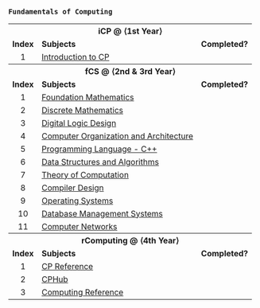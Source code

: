 ### `Fundamentals of Computing`

<table>
<tbody>
  <tr>
    <th colspan="3">iCP @ ⟨1st Year⟩</th>
  </tr>
  <tr>
      <td align="center"><b>Index</b></td>
      <td><b>Subjects</b></td>
      <td align="center"><b>Completed?</b></td>
  </tr>
  <tr>
    <td align="center">1</td>
    <td><a href="https://usaco.guide/" target="_blank" rel="noopener noreferrer">Introduction to CP</a></td>
    <td align="center"></td>
  </tr>
    <tr></tr>
  <tr>
    <th colspan="3">fCS @ ⟨2nd &amp; 3rd Year⟩</th>
  </tr>
  <tr>
      <td align="center"><b>Index</b></td>
      <td><b>Subjects</b></td>
      <td align="center"><b>Completed?</b></td>
  </tr>
  <tr>
    <td align="center">1</td>
    <td><a href="https://www.vitalsource.com/products/foundation-maths-anthony-croft-robert-davison-v9781292289731" target="_blank" rel="noopener noreferrer">Foundation Mathematics</a></td>
    <td align="center"></td>
  </tr>
  <tr>
    <td align="center">2</td>
    <td><a href="https://www.vitalsource.com/products/mathematics-a-discrete-introduction-edward-a-scheinerman-v9781285402062" target="_blank" rel="noopener noreferrer">Discrete Mathematics</a></td>
    <td align="center"></td>
  </tr>
  <tr>
    <td align="center">3</td>
    <td><a href="https://www.vitalsource.com/products/digital-logic-design-holdsworth-brian-woods-v9780750645829" target="_blank" rel="noopener noreferrer">Digital Logic Design</a></td>
    <td align="center"></td>
  </tr>
  <tr>
    <td align="center">4</td>
    <td><a href="https://www.vitalsource.com/products/computer-organization-ghosh-v9789353164294" target="_blank" rel="noopener noreferrer">Computer Organization and Architecture</a></td>
    <td align="center"></td>
  </tr>
  <tr>
    <td align="center">5</td>
    <td><a href="https://www.vitalsource.com/products/introduction-to-c-george-s-tselikis-v9781000635744" target="_blank" rel="noopener noreferrer">Programming Language - C++</a></td>
    <td align="center"></td>
  </tr>
  <tr>
    <td align="center">6</td>
    <td><a href="https://india.oup.com/product/design-and-analysis-of-algorithms-9780198093695" target="_blank" rel="noopener noreferrer">Data Structures and Algorithms</a></td>
    <td align="center"></td>
  </tr>
  <tr>
    <td align="center">7</td>
    <td><a href="https://www.vitalsource.com/products/introduction-to-the-theory-of-computation-michael-sipser-v9781285401065" target="_blank" rel="noopener noreferrer">Theory of Computation</a></td>
    <td align="center"></td>
  </tr>
  <tr>
    <td align="center">8</td>
    <td><a href="https://www.vitalsource.com/products/principles-of-compiler-design-v-raghavan-v9781259081408" target="_blank" rel="noopener noreferrer">Compiler Design</a></td>
    <td align="center"></td>
  </tr>
  <tr>
    <td align="center">9</td>
    <td><a href="https://www.vitalsource.com/products/understanding-operating-systems-ann-mchoes-ida-m-flynn-v9781337517539" target="_blank" rel="noopener noreferrer">Operating Systems</a></td>
    <td align="center"></td>
  </tr>
  <tr>
    <td align="center">10</td>
    <td><a href="https://www.vitalsource.com/products/introduction-to-database-management-mark-l-gillenson-v9780470460399" target="_blank" rel="noopener noreferrer">Database Management Systems</a></td>
    <td align="center"></td>
  </tr>
  <tr>
    <td align="center">11</td>
    <td><a href="https://www.vitalsource.com/products/computer-networks-and-internets-douglas-e-comer-v9780133589139" target="_blank" rel="noopener noreferrer">Computer Networks</a></td>
    <td align="center"></td>
  </tr>
    <tr></tr>
  <tr>
    <th colspan="3">rComputing @ ⟨4th Year⟩</th>
  </tr>
  <tr>
      <td align="center"><b>Index</b></td>
      <td><b>Subjects</b></td>
      <td align="center"><b>Completed?</b></td>
  </tr>
  <tr>
    <td align="center">1</td>
    <td><a href="https://cpbook.net/" target="_blank" rel="noopener noreferrer">CP Reference</a></td>
    <td align="center"></td>
  </tr>
  <tr>
    <td align="center">2</td>
    <td><a href="https://clist.by/" target="_blank" rel="noopener noreferrer">CPHub</a></td>
    <td align="center"></td>
  </tr>
  <tr>
    <td align="center">3</td>
    <td><a href="https://www.vitalsource.com/products/computing-handbook-v9781439898451" target="_blank" rel="noopener noreferrer">Computing Reference</a></td>
    <td align="center"></td>
  </tr>
</tbody>
</table>
